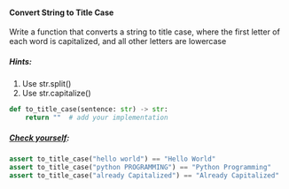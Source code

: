 #### Convert String to Title Case

Write a function that converts a string to title case, where the first letter of each word is capitalized, and all other letters are lowercase

##### Hints:
1. Use str.split()
2. Use str.capitalize()

```python
def to_title_case(sentence: str) -> str:
    return ""  # add your implementation
```

##### <u>Check yourself</u>:

```python
assert to_title_case("hello world") == "Hello World"
assert to_title_case("python PROGRAMMING") == "Python Programming"
assert to_title_case("already Capitalized") == "Already Capitalized"
```